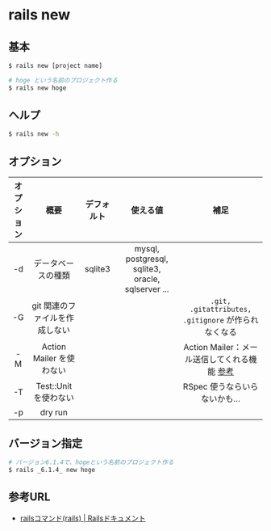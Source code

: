 # rails new

## 基本

```bash
$ rails new [project name]

# hoge という名前のプロジェクト作る
$ rails new hoge
```

## ヘルプ

```bash
$ rails new -h
```

## オプション

| オプション | 概要 | デフォルト | 使える値 | 補足 |
| :---: | :---: | :---: | :---: | :---: |
| -d | データベースの種類 | sqlite3 | mysql, postgresql, sqlite3, oracle, sqlserver ... | |
| -G | git 関連のファイルを作成しない |  |  | `.git, .gitattributes, .gitignore` が作られなくなる |
| -M | Action Mailer を使わない | | | Action Mailer：メール送信してくれる機能 [参考](https://railsguides.jp/action_mailer_basics.html) |
| -T | Test::Unit を使わない | | | RSpec 使うならいらないかも… |
| -p | dry run | | | |

## バージョン指定

```bash
# バージョン6.1.4で、hogeという名前のプロジェクト作る
$ rails _6.1.4_ new hoge
```

## 参考URL

- [railsコマンド(rails) | Railsドキュメント](https://railsdoc.com/rails)
